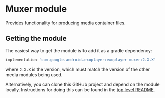 # Muxer module

Provides functionality for producing media container files.

## Getting the module

The easiest way to get the module is to add it as a gradle dependency:

```gradle
implementation 'com.google.android.exoplayer:exoplayer-muxer:2.X.X'
```

where `2.X.X` is the version, which must match the version of the other media
modules being used.

Alternatively, you can clone this GitHub project and depend on the module
locally. Instructions for doing this can be found in the [top level README][].

[top level README]: https://github.com/google/ExoPlayer/blob/release-v2/README.md

